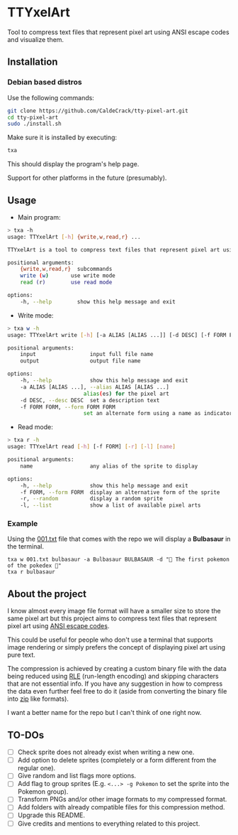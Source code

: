# TTYxelArt 

Tool to compress text files that represent pixel art using ANSI escape codes and visualize them.

## Installation

### Debian based distros

Use the following commands:

```sh
git clone https://github.com/CaldeCrack/tty-pixel-art.git
cd tty-pixel-art
sudo ./install.sh
```

Make sure it is installed by executing:

```sh
txa
```

This should display the program's help page.

Support for other platforms in the future (presumably).

## Usage

- Main program:

```sh
> txa -h
usage: TTYxelArt [-h] {write,w,read,r} ...

TTYxelArt is a tool to compress text files that represent pixel art using ANSI escape codes and visualize them.

positional arguments:
	{write,w,read,r}  subcommands
	write (w)       use write mode
	read (r)        use read mode

options:
	-h, --help        show this help message and exit
```

- Write mode:
```sh
> txa w -h
usage: TTYxelArt write [-h] [-a ALIAS [ALIAS ...]] [-d DESC] [-f FORM FORM] input [output]

positional arguments:
	input                 input full file name
	output                output file name

options:
	-h, --help            show this help message and exit
	-a ALIAS [ALIAS ...], --alias ALIAS [ALIAS ...]
						alias(es) for the pixel art
	-d DESC, --desc DESC  set a description text
	-f FORM FORM, --form FORM FORM
						set an alternate form using a name as indicator of the sprite
```

- Read mode:
```sh
> txa r -h
usage: TTYxelArt read [-h] [-f FORM] [-r] [-l] [name]

positional arguments:
	name                  any alias of the sprite to display

options:
	-h, --help            show this help message and exit
	-f FORM, --form FORM  display an alternative form of the sprite
	-r, --random          display a random sprite
	-l, --list            show a list of available pixel arts
```

### Example

Using the [001.txt](https://github.com/shinya/pokemon-terminal-art/blob/main/fullcolor/bw/001.txt) file that comes with the repo we will display a **Bulbasaur** in the terminal.

```
txa w 001.txt bulbasaur -a Bulbasaur BULBASAUR -d "🌿 The first pokemon of the pokedex 🌿"
txa r bulbasaur
```

## About the project

I know almost every image file format will have a smaller size to store the same pixel art but this project aims to compress text files that represent pixel art using [ANSI escape codes](https://en.wikipedia.org/wiki/ANSI_escape_code).

This could be useful for people who don't use a terminal that supports image rendering or simply prefers the concept of displaying pixel art using pure text.

The compression is achieved by creating a custom binary file with the data being reduced using [RLE](https://en.wikipedia.org/wiki/Run-length_encoding) (run-length encoding) and skipping characters that are not essential info. If you have any suggestion in how to compress the data even further feel free to do it (aside from converting the binary file into [zip](https://en.wikipedia.org/wiki/ZIP_(file_format)) like formats).

I want a better name for the repo but I can't think of one right now.

## TO-DOs

- [ ] Check sprite does not already exist when writing a new one.
- [ ] Add option to delete sprites (completely or a form different from the regular one).
- [ ] Give random and list flags more options.
- [ ] Add flag to group sprites (E.g. `<...> -g Pokemon` to set the sprite into the Pokemon group).
- [ ] Transform PNGs and/or other image formats to my compressed format.
- [ ] Add folders with already compatible files for this compression method.
- [ ] Upgrade this README.
- [ ] Give credits and mentions to everything related to this project.
